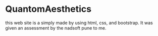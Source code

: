 # QuantomAesthetics
this web site is a simply made by using html, css, and bootstrap. 
It was given an assessment by the nadsoft pune to me.
